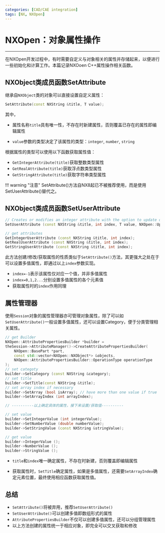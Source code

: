 ```yaml
---
categories: [CAD/CAE integration]
tags: [NX, NXOpen]
---
```


# NXOpen：对象属性操作


---

在NXOpen开发过程中，有时需要自定义与对象相关的属性并存储起来，以便进行一些初始化和计算工作。本篇记录NXOoen C++属性操作相关函数。

## NXObject类成员函数SetAttribute

继承自`NXObject`类的对象可以直接设置自定义属性：

```cpp
SetAttribute(const NXString &title, T value);
```

其中，

- 属性名称`title`具有唯一性，不存在时新建属性，否则覆盖已存在的属性即编辑属性

- `value`参数的类型决定了该属性的类型：`integer`, `number`, `string`

根据属性的类型可以使用以下函数获取属性值：

- `GetIntegerAttribute(title)`获取整数类型属性
- `GetRealAttribute(title)`获取浮点数类型属性
- `GetStringAttribute(title)`获取字符串类型属性

!!! warning "注意"
    SetAttribute()方法自NX8起已不被推荐使用，而是使用SetUserAttribute()替代之。


## NXObject类成员函数SetUserAttribute

```cpp
// Creates or modifies an integer attribute with the option to update or not.
SetUserAttribute (const NXString &title, int index, T value, NXOpen::Update::Option option);

// get attributes
GetIntegerUserAttribute (const NXString &title, int index);
GetRealUserAttribute (const NXString &title, int index);
GetStringUserAttribute (const NXString &title, int index);
```

此方法创建/修改/获取属性的性质类似于`SetAttribute()`方法，其更强大之处在于可以设置多值属性，即通过以上`index`参数实现。

- `index=-1`表示该属性仅对应一个值，并非多值属性
- `index=0,1,2...`分别设置多值属性的各个元素值
- 获取属性时的`index`作用同理

## 属性管理器

使用`Session`对象的属性管理器亦可管理对象属性，除了可以如`SetUserAttribute()`一般设置多值属性，还可以设置Category，便于分类管理相关属性。

```cpp
// get Builder
NXOpen::AttributePropertiesBuilder *builder = 
theSession->AttributeManager()->CreateAttributePropertiesBuilder(
    NXOpen::BasePart *part, 
    const std::vector<NXOpen::NXObject*> &objects, 
    NXOpen::AttributePropertiesBuilder::OperationType operationType
);
// set categoty
builder->SetCategory (const NXString &category);
// set title
builder->SetTitle(const NXString &title);
// set array index if necessary
builder->SetArray (bool isArray); // have more than one value if true 
builder->SetArrayIndex (int arrayIndex);

// ----------以上确定具体的属性，接下来设置/获取值----------

// set value
builder->SetIntegerValue (int integerValue);
builder->SetNumberValue (double numberValue);
builder->SetStringValue (const NXString &stringValue);

// get value
builder->IntegerValue ();
builder->NumberValue ();
builder->StringValue ();
```

- `title`和`index`唯一确定属性，不存在时新建，否则覆盖即编辑属性

- 获取属性时，`SetTitle`确定属性，如果是多值属性，还需要`SetArrayIndex`确定元素位置，最终使用相应函数获取属性值。


## 总结

- `SetAttribute()`将被弃用，推荐`SetUserAttribute()`
- `SetUserAttribute()`可以创建多值即数组形式的属性
- `AttributePropertiesBuilder`不仅可以创建多值属性，还可以分组管理属性
- 以上方法创建的属性统一于相应对象，即完全可以交叉获取和修改
